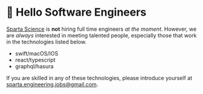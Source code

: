 👋 Hello Software Engineers
===========================

[Sparta Science][1] is **not** hiring full time engineers _at the moment_. However, we are 
_always_ interested in meeting talented people, especially those that work in 
the technologies listed below.

 * swift/macOS/IOS
 * react/typescript
 * graphql/hasura

If you are skilled in any of these technologies, please introduce yourself at
<sparta.engineering.jobs@gmail.com>.

[1]: www.spartascience.com

